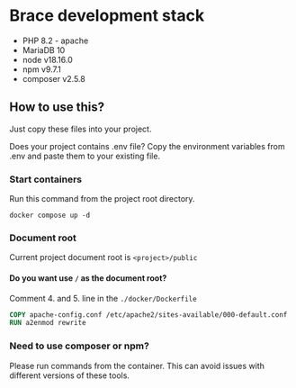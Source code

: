 # Brace development stack

- PHP 8.2 - apache
- MariaDB 10
- node v18.16.0
- npm v9.7.1
- composer v2.5.8

## How to use this?

Just copy these files into your project.

Does your project contains .env file? Copy the environment variables from .env and paste
them to your existing file.

### Start containers

Run this command from the project root directory.

```shell
docker compose up -d 
```

### Document root

Current project document root is ``<project>/public``

#### Do you want use ``/`` as the document root?

Comment 4. and 5. line in the ``./docker/Dockerfile``

```dockerfile
COPY apache-config.conf /etc/apache2/sites-available/000-default.conf
RUN a2enmod rewrite
```

### Need to use composer or npm?

Please run commands from the container. This can avoid issues with different versions of these tools.